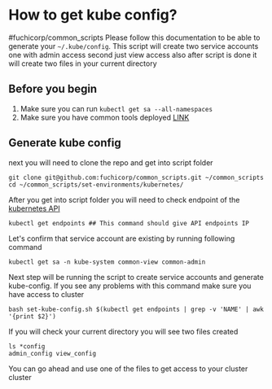 # How to get kube config?  
#fuchicorp/common_scripts
Please follow this documentation to be able to generate your `~/.kube/config`. This script will create two service accounts one with admin access second just view access also after script is done it will create two files in your current directory 

## Before you begin
1. Make sure you can run `kubectl get sa --all-namespaces`
2. Make sure you have common tools deployed [LINK](https://github.com/fuchicorp/common_tools)

## Generate kube config
next you will need to clone the repo and get into script folder
```
git clone git@github.com:fuchicorp/common_scripts.git ~/common_scripts
cd ~/common_scripts/set-environments/kubernetes/
```


After you get into script folder you will need to check endpoint of the [kubernetes API](https://kubernetes.io/docs/reference/command-line-tools-reference/kube-apiserver/#:~:text=The%20Kubernetes%20API%20server%20validates,which%20all%20other%20components%20interact)
```
kubectl get endpoints ## This command should give API endpoints IP 
```


Let's confirm that service account are existing by running following command
```
kubectl get sa -n kube-system common-view common-admin 
```


Next step will be running the script to create service accounts and generate kube-config. If you see any problems with this command make sure you have access to cluster
```
bash set-kube-config.sh $(kubectl get endpoints | grep -v 'NAME' | awk '{print $2}')
```


If you will check your current directory you will see two files created
```
ls *config
admin_config view_config
```

You can go ahead and use one of the files to get access to your cluster cluster  